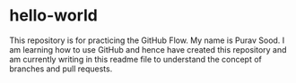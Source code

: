 # hello-world
This repository is for practicing the GitHub Flow.
My name is Purav Sood. 
I am learning how to use GitHub and hence have created this repository and am currently writing in this readme file to understand the concept of branches and pull requests.
